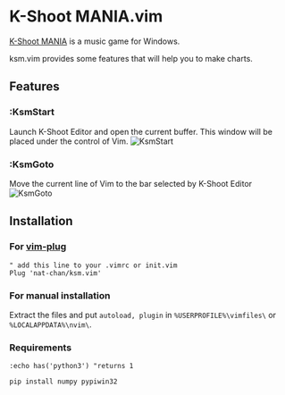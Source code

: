 # K-Shoot MANIA.vim
[K-Shoot MANIA](https://www.kshootmania.com/en) is a music game for Windows.

ksm.vim provides some features that will help you to make charts.
## Features
### :KsmStart
Launch K-Shoot Editor and open the current buffer. This window will be placed under the control of Vim.
![KsmStart](https://github.com/nat-chan/ksm.vim/wiki/images/KsmStart.gif)
### :KsmGoto
Move the current line of Vim to the bar selected by K-Shoot Editor
![KsmGoto](https://github.com/nat-chan/ksm.vim/wiki/images/KsmGoto.gif)

## Installation

### For [vim-plug](https://github.com/junegunn/vim-plug)
```vim
" add this line to your .vimrc or init.vim
Plug 'nat-chan/ksm.vim'
```

### For manual installation
Extract the files and put ```autoload, plugin``` in ```%USERPROFILE%\vimfiles\``` or ```%LOCALAPPDATA%\nvim\```.

### Requirements
```vim
:echo has('python3') "returns 1
```

```python
pip install numpy pypiwin32
```
